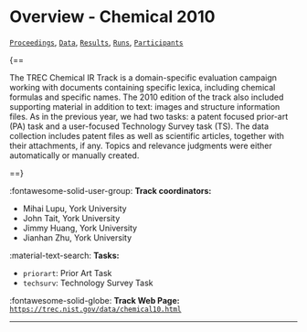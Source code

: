 # Overview - Chemical 2010

[`Proceedings`](./proceedings.md), [`Data`](./data.md), [`Results`](./results.md), [`Runs`](./runs.md), [`Participants`](./participants.md)

{==

The TREC Chemical IR Track is a domain-specific evaluation campaign working with documents containing specific lexica, including chemical formulas and specific names. The 2010 edition of the track also included supporting material in addition to text: images and structure information files. As in the previous year, we had two tasks: a patent focused prior-art (PA) task and a user-focused Technology Survey task (TS). The data collection includes patent files as well as scientific articles, together with their attachments, if any. Topics and relevance judgments were either automatically or manually created.

==}

:fontawesome-solid-user-group: **Track coordinators:**

- Mihai Lupu, York University 
- John Tait, York University 
- Jimmy Huang, York University 
- Jianhan Zhu, York University 

:material-text-search: **Tasks:**

- `priorart`: Prior Art Task 
- `techsurv`: Technology Survey Task 

:fontawesome-solid-globe: **Track Web Page:** [`https://trec.nist.gov/data/chemical10.html`](https://trec.nist.gov/data/chemical10.html) 

---


